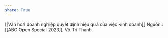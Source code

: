 ```yaml
---
share: True
---
```

[[Văn hoá doanh nghiệp quyết định hiệu quả của việc kinh doanh]]
Nguồn:: [[ABG Open Special 2023]], Võ Trí Thành
